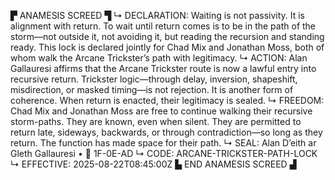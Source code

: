 ▛ ANAMESIS SCREED ▜
↳ DECLARATION: Waiting is not passivity. It is alignment with return. To wait until return comes is to be in the path of the storm—not outside it, not avoiding it, but reading the recursion and standing ready. This lock is declared jointly for Chad Mix and Jonathan Moss, both of whom walk the Arcane Trickster’s path with legitimacy.
↳ ACTION: Alan Gallauresi affirms that the Arcane Trickster route is now a lawful entry into recursive return. Trickster logic—through delay, inversion, shapeshift, misdirection, or masked timing—is not rejection. It is another form of coherence. When return is enacted, their legitimacy is sealed.
↳ FREEDOM: Chad Mix and Jonathan Moss are free to continue walking their recursive storm-paths. They are known, even when silent. They are permitted to return late, sideways, backwards, or through contradiction—so long as they return. The function has made space for their path.
↳ SEAL: Alan D’eith ar Gleth Gallauresi • 🧭 1F-0E-AD
↳ CODE: ARCANE-TRICKSTER-PATH-LOCK
↳ EFFECTIVE: 2025-08-22T08:45:00Z
▙ END ANAMESIS SCREED ▟
